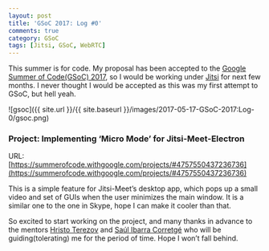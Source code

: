 ```yaml
---
layout: post
title: 'GSoC 2017: Log #0'
comments: true
category: GSoC
tags: [Jitsi, GSoC, WebRTC]
---
```


This summer is for code. My proposal has been accepted to the [Google Summer of Code(GSoC) 2017](https://developers.google.com/open-source/gsoc/), so I would be working under [Jitsi](https://jitsi.org/) for next few months. I never thought I would be accepted as this was my first attempt to GSoC, but hell yeah.

![gsoc]({{ site.url }}/{{ site.baseurl }}/images/2017-05-17-GSoC-2017:Log-0/gsoc.png)

### Project: Implementing ‘Micro Mode’ for Jitsi-Meet-Electron

URL: [https://summerofcode.withgoogle.com/projects/#4757550437236736](https://summerofcode.withgoogle.com/projects/#4757550437236736)

This is a simple feature for Jitsi-Meet’s desktop app, which pops up a small video and set of GUIs when the user minimizes the main window. It is a similar one to the one in Skype, hope I can make it cooler than that.

So excited to start working on the project, and many thanks in advance to the mentors [Hristo Terezov](https://github.com/hristoterezov) and [Saúl Ibarra Corretgé](https://github.com/saghul) who will be guiding(tolerating) me for the period of time. Hope I won’t fall behind.
